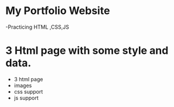 My Portfolio Website
========================
-Practicing HTML ,CSS,JS

# 3 Html page with some style and data.
- 3 html page
- images
- css support 
- js support

